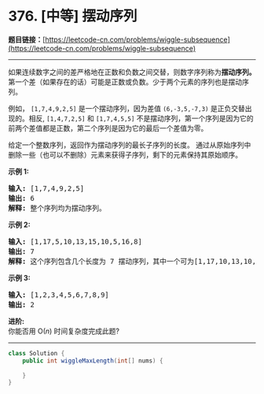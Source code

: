# 376. [中等] 摆动序列

**题目链接：**[https://leetcode-cn.com/problems/wiggle-subsequence](https://leetcode-cn.com/problems/wiggle-subsequence)

---

<div class="content__1Y2H">
 <div class="notranslate">
  <p>如果连续数字之间的差严格地在正数和负数之间交替，则数字序列称为<strong>摆动序列。</strong>第一个差（如果存在的话）可能是正数或负数。少于两个元素的序列也是摆动序列。</p> 
  <p>例如，&nbsp;<code>[1,7,4,9,2,5]</code> 是一个摆动序列，因为差值 <code>(6,-3,5,-7,3)</code>&nbsp;是正负交替出现的。相反, <code>[1,4,7,2,5]</code>&nbsp;和&nbsp;<code>[1,7,4,5,5]</code> 不是摆动序列，第一个序列是因为它的前两个差值都是正数，第二个序列是因为它的最后一个差值为零。</p> 
  <p>给定一个整数序列，返回作为摆动序列的最长子序列的长度。 通过从原始序列中删除一些（也可以不删除）元素来获得子序列，剩下的元素保持其原始顺序。</p> 
  <p><strong>示例 1:</strong></p> 
  <pre class="language-text"><strong>输入: </strong>[1,7,4,9,2,5]
<strong>输出: </strong>6 
<strong>解释: </strong>整个序列均为摆动序列。
</pre> 
  <p><strong>示例 2:</strong></p> 
  <pre class="language-text"><strong>输入: </strong>[1,17,5,10,13,15,10,5,16,8]
<strong>输出: </strong>7
<strong>解释: </strong>这个序列包含几个长度为 7 摆动序列，其中一个可为[1,17,10,13,10,16,8]。</pre> 
  <p><strong>示例 3:</strong></p> 
  <pre class="language-text"><strong>输入: </strong>[1,2,3,4,5,6,7,8,9]
<strong>输出: </strong>2</pre> 
  <p><strong>进阶:</strong><br> 你能否用&nbsp;O(<em>n</em>) 时间复杂度完成此题?</p> 
 </div>
</div>

---

```java
class Solution {
    public int wiggleMaxLength(int[] nums) {
        
    }
}
```